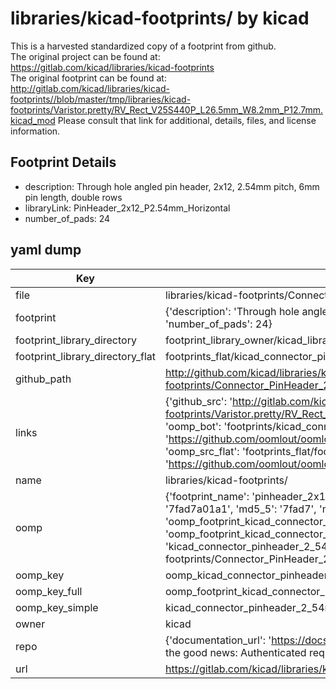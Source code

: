 # libraries/kicad-footprints/ by kicad  
This is a harvested standardized copy of a footprint from github.  
The original project can be found at:  
https://gitlab.com/kicad/libraries/kicad-footprints  
The original footprint can be found at:
http://gitlab.com/kicad/libraries/kicad-footprints//blob/master/tmp/libraries/kicad-footprints/Varistor.pretty/RV_Rect_V25S440P_L26.5mm_W8.2mm_P12.7mm.kicad_mod
Please consult that link for additional, details, files, and license information.  
## Footprint Details
* description: Through hole angled pin header, 2x12, 2.54mm pitch, 6mm pin length, double rows  
* libraryLink: PinHeader_2x12_P2.54mm_Horizontal  
* number_of_pads: 24  
## yaml dump  
| Key | Value |  
| --- | --- |  
| file | libraries/kicad-footprints/Connector_PinHeader_2.54mm.pretty/PinHeader_2x12_P2.54mm_Horizontal.kicad_mod |  
| footprint | {'description': 'Through hole angled pin header, 2x12, 2.54mm pitch, 6mm pin length, double rows', 'libraryLink': 'PinHeader_2x12_P2.54mm_Horizontal', 'number_of_pads': 24} |  
| footprint_library_directory | footprint_library_owner/kicad_libraries/kicad-footprints/ |  
| footprint_library_directory_flat | footprints_flat/kicad_connector_pinheader_2_54mm_pinheader_2x12_p2_54mm_horizontal/working |  
| github_path | http://github.com/kicad/libraries/kicad-footprints//blob/master/tmp/libraries/kicad-footprints/Connector_PinHeader_2.54mm.pretty/PinHeader_2x12_P2.54mm_Horizontal.kicad_mod |  
| links | {'github_src': 'http://gitlab.com/kicad/libraries/kicad-footprints//blob/master/tmp/libraries/kicad-footprints/Varistor.pretty/RV_Rect_V25S440P_L26.5mm_W8.2mm_P12.7mm.kicad_mod', 'github_src_repo': 'https://gitlab.com/kicad/libraries/kicad-footprints', 'oomp_bot': 'footprints/kicad_connector_pinheader_2_54mm_pinheader_2x12_p2_54mm_horizontal/working', 'oomp_bot_github': 'https://github.com/oomlout/oomlout_oomp_footprint_bot/tree/main/footprints/kicad_connector_pinheader_2_54mm_pinheader_2x12_p2_54mm_horizontal/working', 'oomp_src_flat': 'footprints_flat/footprints_flat/kicad_connector_pinheader_2_54mm_pinheader_2x12_p2_54mm_horizontal/working', 'oomp_src_flat_github': 'https://github.com/oomlout/oomlout_oomp_footprint_src/tree/main/footprints_flat/kicad_connector_pinheader_2_54mm_pinheader_2x12_p2_54mm_horizontal/working'} |  
| name | libraries/kicad-footprints/ |  
| oomp | {'footprint_name': 'pinheader_2x12_p2_54mm_horizontal', 'library_name': 'connector_pinheader_2_54mm', 'md5': '7fad7a01a1c6aa33df240b52992b0c3a', 'md5_10': '7fad7a01a1', 'md5_5': '7fad7', 'md5_6': '7fad7a', 'oomp_key': 'oomp_kicad_connector_pinheader_2_54mm_pinheader_2x12_p2_54mm_horizontal', 'oomp_key_extra': 'oomp_footprint_kicad_connector_pinheader_2_54mm_pinheader_2x12_p2_54mm_horizontal', 'oomp_key_full': 'oomp_footprint_kicad_connector_pinheader_2_54mm_pinheader_2x12_p2_54mm_horizontal_7fad7a', 'oomp_key_simple': 'kicad_connector_pinheader_2_54mm_pinheader_2x12_p2_54mm_horizontal', 'original_filename': 'libraries/kicad-footprints/Connector_PinHeader_2.54mm.pretty/PinHeader_2x12_P2.54mm_Horizontal.kicad_mod', 'owner_name': 'kicad'} |  
| oomp_key | oomp_kicad_connector_pinheader_2_54mm_pinheader_2x12_p2_54mm_horizontal |  
| oomp_key_full | oomp_footprint_kicad_connector_pinheader_2_54mm_pinheader_2x12_p2_54mm_horizontal |  
| oomp_key_simple | kicad_connector_pinheader_2_54mm_pinheader_2x12_p2_54mm_horizontal |  
| owner | kicad |  
| repo | {'documentation_url': 'https://docs.github.com/rest/overview/resources-in-the-rest-api#rate-limiting', 'message': "API rate limit exceeded for 84.66.173.59. (But here's the good news: Authenticated requests get a higher rate limit. Check out the documentation for more details.)"} |  
| url | https://gitlab.com/kicad/libraries/kicad-footprints |  

